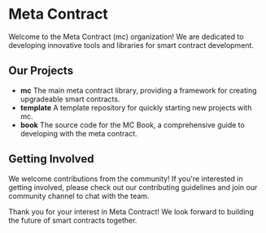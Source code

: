 # Meta Contract
Welcome to the Meta Contract (mc) organization! We are dedicated to developing innovative tools and libraries for smart contract development.

## Our Projects
- **mc** The main meta contract library, providing a framework for creating upgradeable smart contracts.
- **template** A template repository for quickly starting new projects with mc.
- **book** The source code for the MC Book, a comprehensive guide to developing with the meta contract.

## Getting Involved
We welcome contributions from the community! If you're interested in getting involved, please check out our contributing guidelines and join our community channel to chat with the team.

Thank you for your interest in Meta Contract! We look forward to building the future of smart contracts together.
